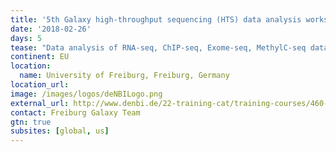 ```yaml
---
title: '5th Galaxy high-throughput sequencing (HTS) data analysis workshop'
date: '2018-02-26'
days: 5
tease: "Data analysis of RNA-seq, ChIP-seq, Exome-seq, MethylC-seq data"
continent: EU
location:
  name: University of Freiburg, Freiburg, Germany
location_url:
image: /images/logos/deNBILogo.png
external_url: http://www.denbi.de/22-training-cat/training-courses/460-galaxy5
contact: Freiburg Galaxy Team
gtn: true
subsites: [global, us]
---
```


